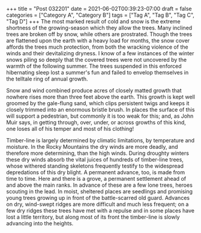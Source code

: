 +++
title = "Post 032201"
date = 2021-06-02T00:39:23-07:00
draft = false
categories = ["Category A", "Category B"]
tags = ["Tag A", "Tag B", "Tag C", "Tag D"]
+++
The most marked result of cold and snow is the extreme shortness of the growing-season which they allow the trees. Many inclined trees are broken off by snow, while others are prostrated. Though the trees are flattened upon the earth with a heavy load for months, the snow cover affords the trees much protection, from both the wracking violence of the winds and their devitalizing dryness. I know of a few instances of the winter snows piling so deeply that the covered trees were not uncovered by the warmth of the following summer. The trees suspended in this enforced hibernating sleep lost a summer's fun and failed to envelop themselves in the telltale ring of annual growth.

Snow and wind combined produce acres of closely matted growth that nowhere rises more than three feet above the earth. This growth is kept well groomed by the gale-flung sand, which clips persistent twigs and keeps it closely trimmed into an enormous bristle brush. In places the surface of this will support a pedestrian, but commonly it is too weak for this; and, as John Muir says, in getting through, over, under, or across growths of this kind, one loses all of his temper and most of his clothing!

Timber-line is largely determined by climatic limitations, by temperature and moisture. In the Rocky Mountains the dry winds are more deadly, and therefore more determining, than the high winds. During droughty winters these dry winds absorb the vital juices of hundreds of timber-line trees, whose withered standing skeletons frequently testify to the widespread depredations of this dry blight. A permanent advance, too, is made from time to time. Here and there is a grove, a permanent settlement ahead of and above the main ranks. In advance of these are a few lone trees, heroes scouting in the lead. In moist, sheltered places are seedlings and promising young trees growing up in front of the battle-scarred old guard. Advances on dry, wind-swept ridges are more difficult and much less frequent; on a few dry ridges these trees have met with a repulse and in some places have lost a little territory, but along most of its front the timber-line is slowly advancing into the heights.
